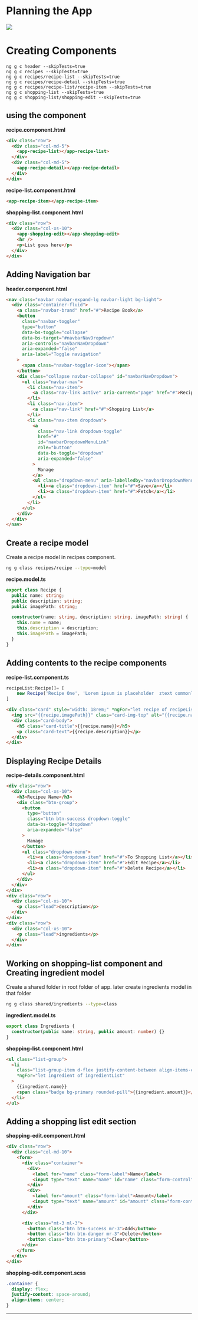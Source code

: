 # Planning the App

![](../screenshot/image-2.jpg)

# Creating Components

```terminal
ng g c header --skipTests=true
ng g c recipes --skipTests=true
ng g c recipes/recipe-list --skipTests=true
ng g c recipes/recipe-detail --skipTests=true
ng g c recipes/recipe-list/recipe-item --skipTests=true
ng g c shopping-list --skipTests=true
ng g c shopping-list/shopping-edit --skipTests=true
```

## using the component

**recipe.component.html**

```html
<div class="row">
  <div class="col-md-5">
    <app-recipe-list></app-recipe-list>
  </div>
  <div class="col-md-5">
    <app-recipe-detail></app-recipe-detail>
  </div>
</div>
```

**recipe-list.component.html**

```html
<app-recipe-item></app-recipe-item>
```

**shopping-list.component.html**

```html
<div class="row">
  <div class="col-xs-10">
    <app-shopping-edit></app-shopping-edit>
    <hr />
    <p>List goes here</p>
  </div>
</div>
```

## Adding Navigation bar

**header.component.html**

```html
<nav class="navbar navbar-expand-lg navbar-light bg-light">
  <div class="container-fluid">
    <a class="navbar-brand" href="#">Recipe Book</a>
    <button
      class="navbar-toggler"
      type="button"
      data-bs-toggle="collapse"
      data-bs-target="#navbarNavDropdown"
      aria-controls="navbarNavDropdown"
      aria-expanded="false"
      aria-label="Toggle navigation"
    >
      <span class="navbar-toggler-icon"></span>
    </button>
    <div class="collapse navbar-collapse" id="navbarNavDropdown">
      <ul class="navbar-nav">
        <li class="nav-item">
          <a class="nav-link active" aria-current="page" href="#">Recipe</a>
        </li>
        <li class="nav-item">
          <a class="nav-link" href="#">Shopping List</a>
        </li>
        <li class="nav-item dropdown">
          <a
            class="nav-link dropdown-toggle"
            href="#"
            id="navbarDropdownMenuLink"
            role="button"
            data-bs-toggle="dropdown"
            aria-expanded="false"
          >
            Manage
          </a>
          <ul class="dropdown-menu" aria-labelledby="navbarDropdownMenuLink">
            <li><a class="dropdown-item" href="#">Save</a></li>
            <li><a class="dropdown-item" href="#">Fetch</a></li>
          </ul>
        </li>
      </ul>
    </div>
  </div>
</nav>
```

## Create a recipe model

Create a recipe model in recipes component.

```bash
ng g class recipes/recipe --type=model
```

**recipe.model.ts**

```ts
export class Recipe {
  public name: string;
  public description: string;
  public imagePath: string;

  constructor(name: string, description: string, imagePath: string) {
    this.name = name;
    this.description = description;
    this.imagePath = imagePath;
  }
}
```

## Adding contents to the recipe components

**recipe-list.component.ts**

```ts
recipeList:Recipe[]= [
    new Recipe('Recipe One', 'Lorem ipsum is placeholder  ztext commonly used in the graphic, print, and publishing industries for previewing layouts and visual mockups.', '/assets/images/meat-4813261_640.jpg')
]
```

```html
<div class="card" style="width: 18rem;" *ngFor="let recipe of recipeList">
  <img src="{{recipe.imagePath}}" class="card-img-top" alt="{{recipe.name}}" />
  <div class="card-body">
    <h5 class="card-title">{{recipe.name}}</h5>
    <p class="card-text">{{recipe.description}}</p>
  </div>
</div>
```

## Displaying Recipe Details

**recipe-details.component.html**

```html
<div class="row">
  <div class="col-xs-10">
    <h3>Recipee Name</h3>
    <div class="btn-group">
      <button
        type="button"
        class="btn btn-success dropdown-toggle"
        data-bs-toggle="dropdown"
        aria-expanded="false"
      >
        Manage
      </button>
      <ul class="dropdown-menu">
        <li><a class="dropdown-item" href="#">To Shopping List</a></li>
        <li><a class="dropdown-item" href="#">Edit Recipe</a></li>
        <li><a class="dropdown-item" href="#">Delete Recipe</a></li>
      </ul>
    </div>
  </div>
</div>
<div class="row">
  <div class="col-xs-10">
    <p class="lead">description</p>
  </div>
</div>
<div class="row">
  <div class="col-xs-10">
    <p class="lead">ingredients</p>
  </div>
</div>
```

## Working on shopping-list component and Creating ingredient model

Create a shared folder in root folder of app. later create ingredients model in that folder

```bash
ng g class shared/ingredients --type=class
```

**ingredient.model.ts**

```ts
export class Ingredients {
  constructor(public name: string, public amount: number) {}
}
```

**shopping-list.component.html**

```html
<ul class="list-group">
  <li
    class="list-group-item d-flex justify-content-between align-items-center"
    *ngFor="let ingredient of ingredientList"
  >
    {{ingredient.name}}
    <span class="badge bg-primary rounded-pill">{{ingredient.amount}}</span>
  </li>
</ul>
```

## Adding a shopping list edit section

**shopping-edit.component.html**

```html
<div class="row">
  <div class="col-md-10">
    <form>
      <div class="container">
        <div>
          <label for="name" class="form-label">Name</label>
          <input type="text" name="name" id="name" class="form-control" />
        </div>
        <div>
          <label for="amount" class="form-label">Amount</label>
          <input type="text" name="amount" id="amount" class="form-control" />
        </div>
      </div>

      <div class="mt-3 ml-3">
        <button class="btn btn-success mr-3">Add</button>
        <button class="btn btn-danger mr-3">Delete</button>
        <button class="btn btn-primary">Clear</button>
      </div>
    </form>
  </div>
</div>
```

**shopping-edit.component.scss**

```scss
.container {
  display: flex;
  justify-content: space-around;
  align-items: center;
}
```

---
